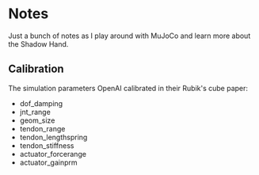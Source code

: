 # Notes

Just a bunch of notes as I play around with MuJoCo and learn more about the Shadow Hand.

## Calibration

The simulation parameters OpenAI calibrated in their Rubik's cube paper:

* dof_damping
* jnt_range
* geom_size
* tendon_range
* tendon_lengthspring
* tendon_stiffness
* actuator_forcerange
* actuator_gainprm
